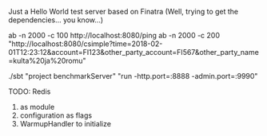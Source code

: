 Just a Hello World test server based on Finatra
(Well, trying to get the dependencies... you know...)


ab -n 2000 -c 100 http://localhost:8080/ping
ab -n 2000 -c 200 "http://localhost:8080/csimple?time=2018-02-01T12:23:12&account=FI123&other_party_account=FI567&other_party_name=kulta%20ja%20romu"

./sbt "project benchmarkServer" "run -http.port=:8888 -admin.port=:9990"

TODO:
Redis
1) as module
2) configuration as flags
3) WarmupHandler to initialize